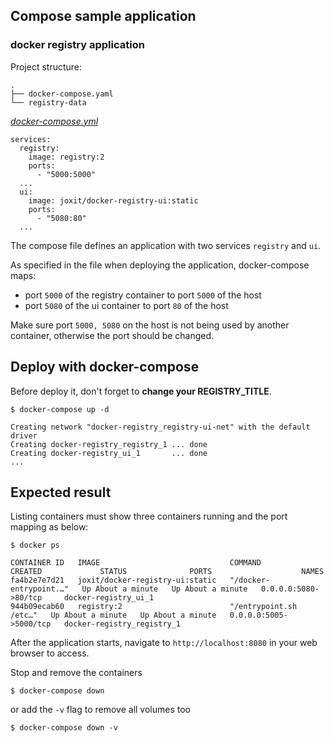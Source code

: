 ## Compose sample application
### docker registry application

Project structure:
```
.
├── docker-compose.yaml
└── registry-data
```

[_docker-compose.yml_](docker-compose.yml)
```
services:
  registry:
    image: registry:2
    ports:
      - "5000:5000"
  ...
  ui:
    image: joxit/docker-registry-ui:static
    ports:
      - "5080:80"
  ...
```
The compose file defines an application with two services `registry` and `ui`.

As specified in the file when deploying the application, docker-compose maps:
- port `5000` of the registry container to port `5000` of the host
- port `5080` of the ui container to port `80` of the host

Make sure port `5000, 5080` on the host is not being used by another container, otherwise the port should be changed.

## Deploy with docker-compose
Before deploy it, don't forget to **change your REGISTRY_TITLE**.

```
$ docker-compose up -d

Creating network "docker-registry_registry-ui-net" with the default driver
Creating docker-registry_registry_1 ... done
Creating docker-registry_ui_1       ... done
...
```

## Expected result

Listing containers must show three containers running and the port mapping as below:
```
$ docker ps

CONTAINER ID   IMAGE                             COMMAND                  CREATED             STATUS              PORTS                    NAMES
fa4b2e7e7d21   joxit/docker-registry-ui:static   "/docker-entrypoint.…"   Up About a minute   Up About a minute   0.0.0.0:5080->80/tcp     docker-registry_ui_1
944b09ecab60   registry:2                        "/entrypoint.sh /etc…"   Up About a minute   Up About a minute   0.0.0.0:5005->5000/tcp   docker-registry_registry_1
```

After the application starts, navigate to `http://localhost:8080` in your web browser to access.

Stop and remove the containers
```
$ docker-compose down
```
or add the `-v` flag to remove all volumes too
```
$ docker-compose down -v
```
